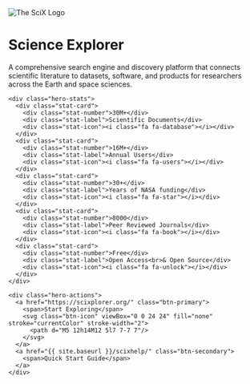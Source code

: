 <!-- Hero Section with Dynamic Background -->
<div class="hero-section">
  <div class="hero-background">
    <div class="hero-particles"></div>
    <div class="hero-gradient"></div>
  </div>
  <div class="hero-content">
    <div class="hero-title-wrapper">
      <img src="{{ site.baseurl }}/help/common/images/scix/FULLCOLORLIGHT-IsotypeNoBackground.svg" alt="The SciX Logo" class="hero-logo-inline" />
      <h1 class="hero-title">
        <span class="title-line">Science</span>
        <span class="title-line gradient-text">Explorer</span>
      </h1>
    </div>
    <p class="hero-subtitle">A comprehensive search engine and discovery platform that connects scientific literature to datasets, software, and products for researchers across the Earth and space sciences.</p>
    
    <div class="hero-stats">
      <div class="stat-card">
        <div class="stat-number">30M+</div>
        <div class="stat-label">Scientific Documents</div>
        <div class="stat-icon"><i class="fa fa-database"></i></div>
      </div>
      <div class="stat-card">
        <div class="stat-number">16M+</div>
        <div class="stat-label">Annual Users</div>
        <div class="stat-icon"><i class="fa fa-users"></i></div>
      </div>
      <div class="stat-card">
        <div class="stat-number">30+</div>
        <div class="stat-label">Years of NASA funding</div>
        <div class="stat-icon"><i class="fa fa-star"></i></div>
      </div>
      <div class="stat-card">
        <div class="stat-number">8000</div>
        <div class="stat-label">Peer Reviewed Journals</div>
        <div class="stat-icon"><i class="fa fa-book"></i></div>
      </div>
      <div class="stat-card">
        <div class="stat-number">Free</div>
        <div class="stat-label">Open Access<br>& Open Source</div>
        <div class="stat-icon"><i class="fa fa-unlock"></i></div>
      </div>
    </div>
    
    <div class="hero-actions">
      <a href="https://scixplorer.org/" class="btn-primary">
        <span>Start Exploring</span>
        <svg class="btn-icon" viewBox="0 0 24 24" fill="none" stroke="currentColor" stroke-width="2">
          <path d="M5 12h14M12 5l7 7-7 7"/>
        </svg>
      </a>
      <a href="{{ site.baseurl }}/scixhelp/" class="btn-secondary">
        <span>Quick Start Guide</span>
      </a>
    </div>
  </div>
</div>
